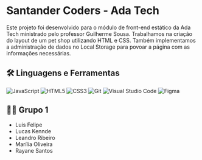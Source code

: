 # Santander Coders - Ada Tech

Este projeto foi desenvolvido para o módulo de front-end estático da Ada Tech ministrado pelo professor Guilherme Sousa. Trabalhamos na criação do layout de um pet shop utilizando HTML e CSS. Também implementamos a administração de dados no Local Storage para povoar a página com as informações necessárias.

## 🛠️ Linguagens e Ferramentas

![JavaScript](https://img.shields.io/badge/javascript-0D1117.svg?style=for-the-badge&logo=javascript&logoColor=%23F7DF1E)
![HTML5](https://img.shields.io/badge/html5-0D1117.svg?style=for-the-badge&logo=html5&logoColor=%23E34F26)
![CSS3](https://img.shields.io/badge/css3-0D1117.svg?style=for-the-badge&logo=css3&logoColor=%231572B6)
![Git](https://img.shields.io/badge/git-0D1117.svg?style=for-the-badge&logo=git&logoColor=%23F05032)
![Visual Studio Code](https://img.shields.io/badge/Visual%20Studio%20Code-0D1117.svg?style=for-the-badge&logo=visual-studio-code&logoColor=0078d7)
![Figma](https://img.shields.io/badge/figma-0D1117.svg?style=for-the-badge&logo=figma&logoColor=%23F24E1E)

## 👩‍💻 Grupo 1

- Luis Felipe
- Lucas Kennde
- Leandro Ribeiro
- Marília Oliveira
- Rayane Santos
